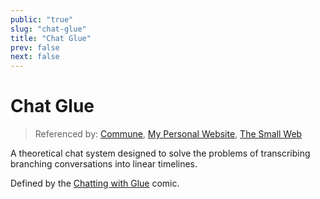 ```yaml
---
public: "true"
slug: "chat-glue"
title: "Chat Glue"
prev: false
next: false
---
```

# Chat Glue

> Referenced by: [Commune](/garden/commune/index.md), [My Personal Website](/garden/my-personal-website/index.md), [The Small Web](/garden/the-small-web/index.md)

A theoretical chat system designed to solve the problems of transcribing branching conversations into linear timelines.

Defined by the [Chatting with Glue](https://a9.io/glue-comic/) comic.